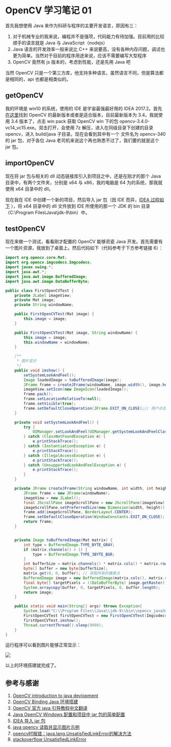 

# OpenCV  学习笔记 01

首先我想使用 Java 来作为科研与程序的主要开发语言，原因有三：

1. 对于机械专业的我来说，编程并不是强项，代码能力有待加强。目前用的比较顺手的语言就是 Java 与 JavaScript（nodejs）
2. Java 语言的开发效率一般来说比 C++ 来说要高，没有各种内存问题，调试也更为简单。当然对于目前的程序用途来说，应该不需要编写大型程序
3. OpenCV 竟然有 js 版本的，考虑到性能，还是先用 Java 吧

当然 OpenCV 只是一个第三方库，他支持多种语言。虽然语言不同，但是算法都是相同的，api 也都是相类似的。

## getOpenCV

我的环境是 win10 的系统，使用的 IDE 是宇宙最强最好用的 IDEA 2017.2。首先[在这里](https://opencv.org/releases.html)找到 OpenCV 的最新版本或者是适合版本，目前最新版本为 3.4，我就使用 3.4 版本了，点击 win pack 获取 OpenCV win 下的包 opencv-3.4.0-vc14_vc15.exe。双击打开，会使用 7z 解压，进入在同级目录下创建的目录 opencv，进入 build/java 子目录。现在会看到其中有一个 文件名为 opencv-340 的 jar 包，对于各位 Java 老司机来说这个再也熟悉不过了，我们要的就是这个 jar 包。

## importOpenCV

现在将 jar 包与相关的 dll 动态链接库引入到项目之中，还是在刚才的那个 Java 目录中，有两个文件夹，分别是 x64 与 x86，我的电脑是 64 为的系统，那我就使用 x64 目录中的 dll。

现在我在 IDE 中创建一个新的项目，然后导入 jar 包（因 IDE 而异，[IDEA 过程如下](http://blog.csdn.net/a153375250/article/details/50851049) ），将 x64 目录中的 dll 文件放到 IDE 所使用的那一个 JDK 的 bin 目录（C:\Program Files\Java\jdk-9\bin）中。



## testOpenCV

现在来做一个测试，看看刚才配置的 OpenCV 能够资瓷 Java 开发。首先需要有一个图片资源，我放到了桌面上。然后代码如下（代码参考于下方参考链接 6）：

```java
import org.opencv.core.Mat;
import org.opencv.imgcodecs.Imgcodecs;
import javax.swing.*;
import java.awt.*;
import java.awt.image.BufferedImage;
import java.awt.image.DataBufferByte;

public class FirstOpenCVTest {
    private JLabel imageView;
    private Mat image;
    private String windowName;

    public FirstOpenCVTest(Mat image) {
        this.image = image;
    }

    public FirstOpenCVTest(Mat image, String windowName) {
        this.image = image;
        this.windowName = windowName;
    }

    /**
     * 图片显示
     */
    public void imshow() {
        setSystemLookAndFeel();
        Image loadedImage = toBufferedImage(image);
        JFrame frame = createJFrame(windowName, image.width(), image.height());
        imageView.setIcon(new ImageIcon(loadedImage));
        frame.pack();
        frame.setLocationRelativeTo(null);
        frame.setVisible(true);
        frame.setDefaultCloseOperation(JFrame.EXIT_ON_CLOSE);// 用户点击窗口关闭
    }

    private void setSystemLookAndFeel() {
        try {
            UIManager.setLookAndFeel(UIManager.getSystemLookAndFeelClassName());
        } catch (ClassNotFoundException e) {
            e.printStackTrace();
        } catch (InstantiationException e) {
            e.printStackTrace();
        } catch (IllegalAccessException e) {
            e.printStackTrace();
        } catch (UnsupportedLookAndFeelException e) {
            e.printStackTrace();
        }
    }

    private JFrame createJFrame(String windowName, int width, int height) {
        JFrame frame = new JFrame(windowName);
        imageView = new JLabel();
        final JScrollPane imageScrollPane = new JScrollPane(imageView);
        imageScrollPane.setPreferredSize(new Dimension(width, height));
        frame.add(imageScrollPane, BorderLayout.CENTER);
        frame.setDefaultCloseOperation(WindowConstants.EXIT_ON_CLOSE);
        return frame;
    }


    private Image toBufferedImage(Mat matrix) {
        int type = BufferedImage.TYPE_BYTE_GRAY;
        if (matrix.channels() > 1) {
            type = BufferedImage.TYPE_3BYTE_BGR;
        }
        int bufferSize = matrix.channels() * matrix.cols() * matrix.rows();
        byte[] buffer = new byte[bufferSize];
        matrix.get(0, 0, buffer); // 获取所有的像素点
        BufferedImage image = new BufferedImage(matrix.cols(), matrix.rows(), type);
        final byte[] targetPixels = ((DataBufferByte) image.getRaster().getDataBuffer()).getData();
        System.arraycopy(buffer, 0, targetPixels, 0, buffer.length);
        return image;
    }

    public static void main(String[] args) throws Exception{
        System.load("C:\\Program Files\\Java\\jdk-9\\bin\\opencv_java340.dll");
        FirstOpenCVTest firstOpenCVTest = new FirstOpenCVTest(Imgcodecs.imread("C:\\Users\\XXX\\Desktop\\gakki.jpg"), "Gakki");
        firstOpenCVTest.imshow();
        Thread.currentThread().sleep(9999);
    }
}
```

运行程序可以看到图片能够正常显示：

![](https://i.imgur.com/uZ8tKBZ.png)

以上的环境搭建就完成了。



## 参考与感谢

1. [OpenCV introduction to java devlopment](https://docs.opencv.org/2.4.11/doc/tutorials/introduction/desktop_java/java_dev_intro.html)
2. [OpenCV Binding Java 环境搭建](http://blog.csdn.net/jia20003/article/details/68944486)
3. [OpenCV 官方 java 引导教程中文翻译](http://blog.csdn.net/kingroc/article/details/51995678)
4. [Java OpenCV Windows 配置和项目中 jar 包的简单配置](http://blog.csdn.net/u012476249/article/details/53389763)
5. [IDEA 导入 jar 包](http://blog.csdn.net/a153375250/article/details/50851049)
6. [java opencv 读取并显示图片示例](http://www.cnblogs.com/superbool/p/5331196.html)
7. [opencv时报错：java.lang.UnsatisfiedLinkError的解决方法](http://blog.csdn.net/sinat_31135199/article/details/51395741)
8. [stackoverflow UnsatisfiedLinkError](https://stackoverflow.com/questions/37413197/java-lang-unsatisfiedlinkerror-org-opencv-imgcodecs-imgcodecs-imread-0ljava-la)